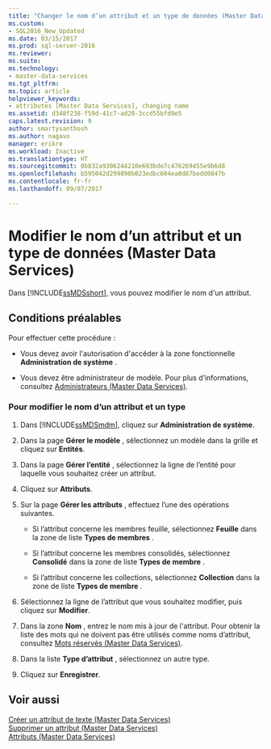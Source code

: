 ```yaml
---
title: "Changer le nom d’un attribut et un type de données (Master Data Services) | Microsoft Docs"
ms.custom:
- SQL2016_New_Updated
ms.date: 03/15/2017
ms.prod: sql-server-2016
ms.reviewer: 
ms.suite: 
ms.technology:
- master-data-services
ms.tgt_pltfrm: 
ms.topic: article
helpviewer_keywords:
- attributes [Master Data Services], changing name
ms.assetid: d348f238-f59d-41c7-ad20-3ccd55bfd9e5
caps.latest.revision: 9
author: smartysanthosh
ms.author: nagavo
manager: erikre
ms.workload: Inactive
ms.translationtype: HT
ms.sourcegitcommit: 0b832a9306244210e693bde7c476269455e9b6d8
ms.openlocfilehash: b595042d299890b023edbc604ea0d87bedd0847b
ms.contentlocale: fr-fr
ms.lasthandoff: 09/07/2017

---
```

# <a name="change-an-attribute-name-and-data-type-master-data-services"></a>Modifier le nom d’un attribut et un type de données (Master Data Services)
  Dans [!INCLUDE[ssMDSshort](../includes/ssmdsshort-md.md)], vous pouvez modifier le nom d'un attribut.  
  
## <a name="prerequisites"></a>Conditions préalables  
 Pour effectuer cette procédure :  
  
-   Vous devez avoir l'autorisation d'accéder à la zone fonctionnelle **Administration de système** .  
  
-   Vous devez être administrateur de modèle. Pour plus d’informations, consultez [Administrateurs &#40;Master Data Services&#41;](../master-data-services/administrators-master-data-services.md).  
  
### <a name="to-change-an-attribute-name-and-type"></a>Pour modifier le nom d’un attribut et un type  
  
1.  Dans [!INCLUDE[ssMDSmdm](../includes/ssmdsmdm-md.md)], cliquez sur **Administration de système**.  
  
2.  Dans la page **Gérer le modèle** , sélectionnez un modèle dans la grille et cliquez sur **Entités**.  
  
3.  Dans la page **Gérer l’entité** , sélectionnez la ligne de l’entité pour laquelle vous souhaitez créer un attribut.  
  
4.  Cliquez sur **Attributs**.  
  
5.  Sur la page **Gérer les attributs** , effectuez l’une des opérations suivantes.  
  
    -   Si l’attribut concerne les membres feuille, sélectionnez **Feuille** dans la zone de liste **Types de membres** .  
  
    -   Si l’attribut concerne les membres consolidés, sélectionnez **Consolidé** dans la zone de liste **Types de membre** .  
  
    -   Si l’attribut concerne les collections, sélectionnez **Collection** dans la zone de liste **Types de membre** .  
  
6.  Sélectionnez la ligne de l’attribut que vous souhaitez modifier, puis cliquez sur **Modifier**.  
  
7.  Dans la zone **Nom** , entrez le nom mis à jour de l'attribut. Pour obtenir la liste des mots qui ne doivent pas être utilisés comme noms d’attribut, consultez [Mots réservés &#40;Master Data Services&#41;](../master-data-services/reserved-words-master-data-services.md).  
  
8.  Dans la liste **Type d’attribut** , sélectionnez un autre type.  
  
9. Cliquez sur **Enregistrer**.  
  
## <a name="see-also"></a>Voir aussi  
 [Créer un attribut de texte &#40;Master Data Services&#41;](../master-data-services/create-a-text-attribute-master-data-services.md)   
 [Supprimer un attribut &#40;Master Data Services&#41;](../master-data-services/delete-an-attribute-master-data-services.md)   
 [Attributs &#40;Master Data Services&#41;](../master-data-services/attributes-master-data-services.md)  
  
  

